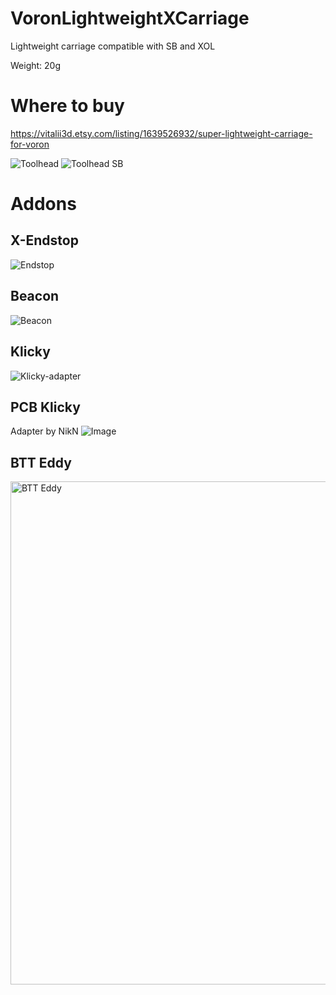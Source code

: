 # VoronLightweightXCarriage
Lightweight carriage compatible with SB and XOL

Weight: 20g

# Where to buy
https://vitalii3d.etsy.com/listing/1639526932/super-lightweight-carriage-for-voron

![Toolhead](https://github.com/Vitalii3D-xyz/VoronLightweightXCarriage/assets/131134819/bd83eb8b-b31b-47c2-ba8f-e56bee403b26)
![Toolhead SB](https://github.com/Vitalii3D-xyz/VoronLightweightXCarriage/assets/131134819/33da2957-7ba9-47d1-bcfe-e3e5da766ebc)

# Addons
## X-Endstop
![Endstop](https://github.com/Vitalii3D-xyz/VoronLightweightXCarriage/assets/131134819/e1623b07-1ac9-403a-98bd-e73d2869ceb8)

## Beacon
![Beacon](https://github.com/Vitalii3D-xyz/VoronLightweightXCarriage/assets/131134819/130ecee7-30c3-44b4-9125-2a3184536f2a)

## Klicky
![Klicky-adapter](https://github.com/Vitalii3D-xyz/VoronLightweightXCarriage/assets/131134819/f95ac2a7-498b-4770-a3c1-f556d1c2d149)

## PCB Klicky
Adapter by NikN
![Image](https://github.com/user-attachments/assets/9a52aa81-5c79-43ab-b2f5-69a4244b4b53)


## BTT Eddy
<img width="805" alt="BTT Eddy" src="https://github.com/user-attachments/assets/64407f60-cae2-436b-b5e9-9109c587471f">


